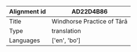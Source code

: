 |Alignment id | AD22D4B86
| --- | --- 
|Title | Windhorse Practice of Tārā 
|Type | translation
|Languages | ['en', 'bo']